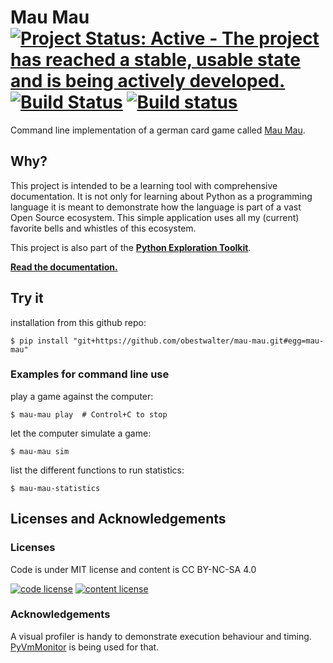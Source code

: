 # Mau Mau [![Project Status: Active - The project has reached a stable, usable state and is being actively developed.](http://www.repostatus.org/badges/latest/active.svg)](http://www.repostatus.org/#active) [![Build Status](https://travis-ci.org/obestwalter/mau-mau.svg?branch=master)](https://travis-ci.org/obestwalter/mau-mau) [![Build status](https://ci.appveyor.com/api/projects/status/mkcjgkpkimk1ayeb/branch/master?svg=true)](https://ci.appveyor.com/project/obestwalter/mau-mau/branch/master) 

Command line implementation of a german card game called [Mau Mau](https://goo.gl/Am29SF). 

## Why?

This project is intended to be a learning tool with comprehensive documentation. It is not only for learning about Python as a programming language it is meant to demonstrate how the language is part of a vast Open Source ecosystem. This simple application uses all my (current) favorite bells and whistles of this ecosystem.

This project is also part of the **[Python Exploration Toolkit](https://github.com/obestwalter/pet)**.

**[Read the documentation.](http://oliver.bestwalter.de/mau-mau/)**

## Try it

installation from this github repo:

    $ pip install "git+https://github.com/obestwalter/mau-mau.git#egg=mau-mau"

### Examples for command line use

play a game against the computer:
    
    $ mau-mau play  # Control+C to stop
    
let the computer simulate a game:
    
    $ mau-mau sim
    
list the different functions to run statistics:
    
    $ mau-mau-statistics

## Licenses and Acknowledgements

### Licenses

Code is under MIT license and content is CC BY-NC-SA 4.0

[![code license](https://upload.wikimedia.org/wikipedia/commons/thumb/0/0b/License_icon-mit-2.svg/32px-License_icon-mit-2.svg.png)](http://opensource.org/licenses/mit-license.php) [![content license](https://i.creativecommons.org/l/by-nc-sa/4.0/88x31.png)](http://creativecommons.org/licenses/by-nc-sa/4.0/)

### Acknowledgements

A visual profiler is handy to demonstrate execution behaviour and timing. [PyVmMonitor](http://pyvmmonitor.com) is being used for that.

